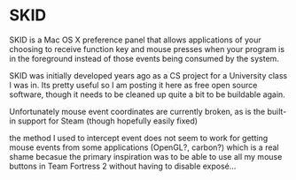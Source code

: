 SKID
====

SKID is a Mac OS X preference panel that allows applications of your choosing to receive function key and mouse presses when your program is in the foreground instead of those events being consumed by the system.

SKID was initially developed years ago as a CS project for a University class I was in. Its pretty useful so I am posting it here as free open source software, though it needs to be cleaned up quite a bit to be buildable again.

Unfortunately mouse event coordinates are currently broken, as is the built-in support for Steam (though hopefully easily fixed)

the method I used to intercept event does not seem to work for getting mouse events from some applications (OpenGL?, carbon?) which is a real shame becasue the primary inspiration was to be able to use all my mouse buttons in Team Fortress 2 without having to disable exposé...
